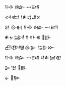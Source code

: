 <div class='block'>
<div class='line'>𒀀𒈾 𒈗 𒁁𒅀</div>
<div class='line'>𒀴𒅗 𒁹𒀭𒌓𒂗𒉽</div>
<div class='line'>𒇻 𒁲𒈬 𒀀𒈾 𒈗 𒁁𒅀</div>
<div class='line'>𒀭𒉡𒋆 𒈫 𒂟𒈨𒌍 𒃲</div>
<div class='line'>𒌷𒂦𒆷𒁲𒉌 𒁹𒁉𒁍</div>
<div class='line'>𒀀𒈾 𒈗 𒁁𒅀 𒄑𒉺𒅁𒊏</div>
<div class='line'>𒉌𒈠 𒃲</div>
<div class='line'>𒉡 𒌉</div>
</div>